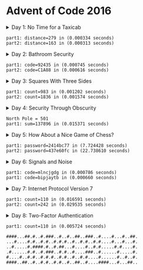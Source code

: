 # Advent of Code 2016

<details>
<summary>Day 1: No Time for a Taxicab</summary>
--- Day 1: No Time for a Taxicab ---

Santa's sleigh uses a very high-precision clock to guide its movements, and the clock's oscillator is regulated by stars. Unfortunately, the stars have been stolen... by the Easter Bunny. To save Christmas, Santa needs you to retrieve all fifty stars by December 25th.

Collect stars by solving puzzles. Two puzzles will be made available on each day in the Advent calendar; the second puzzle is unlocked when you complete the first. Each puzzle grants one star. Good luck!

You're airdropped near Easter Bunny Headquarters in a city somewhere. "Near", unfortunately, is as close as you can get - the instructions on the Easter Bunny Recruiting Document the Elves intercepted start here, and nobody had time to work them out further.

The Document indicates that you should start at the given coordinates (where you just landed) and face North. Then, follow the provided sequence: either turn left (L) or right (R) 90 degrees, then walk forward the given number of blocks, ending at a new intersection.

There's no time to follow such ridiculous instructions on foot, though, so you take a moment and work out the destination. Given that you can only walk on the street grid of the city, how far is the shortest path to the destination?

For example:

    Following R2, L3 leaves you 2 blocks East and 3 blocks North, or 5 blocks away.
    R2, R2, R2 leaves you 2 blocks due South of your starting position, which is 2 blocks away.
    R5, L5, R5, R3 leaves you 12 blocks away.

How many blocks away is Easter Bunny HQ?

--- Part Two ---

Then, you notice the instructions continue on the back of the Recruiting Document. Easter Bunny HQ is actually at the first location you visit twice.

For example, if your instructions are R8, R4, R4, R8, the first location you visit twice is 4 blocks away, due East.

How many blocks away is the first location you visit twice?
</details>

```
part1: distance=279 in (0.000334 seconds)
part2: distance=163 in (0.000313 seconds)
```

<details>
<summary>Day 2: Bathroom Security</summary>
--- Day 2: Bathroom Security ---

You arrive at Easter Bunny Headquarters under cover of darkness. However, you left in such a rush that you forgot to use the bathroom! Fancy office buildings like this one usually have keypad locks on their bathrooms, so you search the front desk for the code.

"In order to improve security," the document you find says, "bathroom codes will no longer be written down. Instead, please memorize and follow the procedure below to access the bathrooms."

The document goes on to explain that each button to be pressed can be found by starting on the previous button and moving to adjacent buttons on the keypad: U moves up, D moves down, L moves left, and R moves right. Each line of instructions corresponds to one button, starting at the previous button (or, for the first line, the "5" button); press whatever button you're on at the end of each line. If a move doesn't lead to a button, ignore it.

You can't hold it much longer, so you decide to figure out the code as you walk to the bathroom. You picture a keypad like this:

```
1 2 3
4 5 6
7 8 9
```

Suppose your instructions are:

```
ULL
RRDDD
LURDL
UUUUD
```

    You start at "5" and move up (to "2"), left (to "1"), and left (you can't, and stay on "1"), so the first button is 1.
    Starting from the previous button ("1"), you move right twice (to "3") and then down three times (stopping at "9" after two moves and ignoring the third), ending up with 9.
    Continuing from "9", you move left, up, right, down, and left, ending with 8.
    Finally, you move up four times (stopping at "2"), then down once, ending with 5.

So, in this example, the bathroom code is 1985.

Your puzzle input is the instructions from the document you found at the front desk. What is the bathroom code?

--- Part Two ---

You finally arrive at the bathroom (it's a several minute walk from the lobby so visitors can behold the many fancy conference rooms and water coolers on this floor) and go to punch in the code. Much to your bladder's dismay, the keypad is not at all like you imagined it. Instead, you are confronted with the result of hundreds of man-hours of bathroom-keypad-design meetings:

```
    1
  2 3 4
5 6 7 8 9
  A B C
    D
```

You still start at "5" and stop when you're at an edge, but given the same instructions as above, the outcome is very different:

    You start at "5" and don't move at all (up and left are both edges), ending at 5.
    Continuing from "5", you move right twice and down three times (through "6", "7", "B", "D", "D"), ending at D.
    Then, from "D", you move five more times (through "D", "B", "C", "C", "B"), ending at B.
    Finally, after five more moves, you end at 3.

So, given the actual keypad layout, the code would be 5DB3.

Using the same instructions in your puzzle input, what is the correct bathroom code?
</details>

```
part1: code=92435 in (0.000745 seconds)
part2: code=C1A88 in (0.000616 seconds)
```

<details>
<summary>Day 3: Squares With Three Sides</summary>
--- Day 3: Squares With Three Sides ---

Now that you can think clearly, you move deeper into the labyrinth of hallways and office furniture that makes up this part of Easter Bunny HQ. This must be a graphic design department; the walls are covered in specifications for triangles.

Or are they?

The design document gives the side lengths of each triangle it describes, but... 5 10 25? Some of these aren't triangles. You can't help but mark the impossible ones.

In a valid triangle, the sum of any two sides must be larger than the remaining side. For example, the "triangle" given above is impossible, because 5 + 10 is not larger than 25.

In your puzzle input, how many of the listed triangles are possible?

--- Part Two ---

Now that you've helpfully marked up their design documents, it occurs to you that triangles are specified in groups of three vertically. Each set of three numbers in a column specifies a triangle. Rows are unrelated.

For example, given the following specification, numbers with the same hundreds digit would be part of the same triangle:

101 301 501
102 302 502
103 303 503
201 401 601
202 402 602
203 403 603

In your puzzle input, and instead reading by columns, how many of the listed triangles are possible?
</details>

```
part1: count=983 in (0.001202 seconds)
part2: count=1836 in (0.001574 seconds)
```

<details>
<summary>Day 4: Security Through Obscurity</summary>
--- Day 4: Security Through Obscurity ---

Finally, you come across an information kiosk with a list of rooms. Of course, the list is encrypted and full of decoy data, but the instructions to decode the list are barely hidden nearby. Better remove the decoy data first.

Each room consists of an encrypted name (lowercase letters separated by dashes) followed by a dash, a sector ID, and a checksum in square brackets.

A room is real (not a decoy) if the checksum is the five most common letters in the encrypted name, in order, with ties broken by alphabetization. For example:

    aaaaa-bbb-z-y-x-123[abxyz] is a real room because the most common letters are a (5), b (3), and then a tie between x, y, and z, which are listed alphabetically.
    a-b-c-d-e-f-g-h-987[abcde] is a real room because although the letters are all tied (1 of each), the first five are listed alphabetically.
    not-a-real-room-404[oarel] is a real room.
    totally-real-room-200[decoy] is not.

Of the real rooms from the list above, the sum of their sector IDs is 1514.

What is the sum of the sector IDs of the real rooms?

--- Part Two ---

With all the decoy data out of the way, it's time to decrypt this list and get moving.

The room names are encrypted by a state-of-the-art shift cipher, which is nearly unbreakable without the right software. However, the information kiosk designers at Easter Bunny HQ were not expecting to deal with a master cryptographer like yourself.

To decrypt a room name, rotate each letter forward through the alphabet a number of times equal to the room's sector ID. A becomes B, B becomes C, Z becomes A, and so on. Dashes become spaces.

For example, the real name for qzmt-zixmtkozy-ivhz-343 is very encrypted name.

What is the sector ID of the room where North Pole objects are stored?
</details>

```
North Pole = 501
part1: sum=137896 in (0.015371 seconds)
```

<details>
<summary>Day 5: How About a Nice Game of Chess?</summary>
--- Day 5: How About a Nice Game of Chess? ---

You are faced with a security door designed by Easter Bunny engineers that seem to have acquired most of their security knowledge by watching hacking movies.

The eight-character password for the door is generated one character at a time by finding the MD5 hash of some Door ID (your puzzle input) and an increasing integer index (starting with 0).

A hash indicates the next character in the password if its hexadecimal representation starts with five zeroes. If it does, the sixth character in the hash is the next character of the password.

For example, if the Door ID is abc:

    The first index which produces a hash that starts with five zeroes is 3231929, which we find by hashing abc3231929; the sixth character of the hash, and thus the first character of the password, is 1.
    5017308 produces the next interesting hash, which starts with 000008f82..., so the second character of the password is 8.
    The third time a hash starts with five zeroes is for abc5278568, discovering the character f.

In this example, after continuing this search a total of eight times, the password is 18f47a30.

Given the actual Door ID, what is the password?

--- Part Two ---

As the door slides open, you are presented with a second door that uses a slightly more inspired security mechanism. Clearly unimpressed by the last version (in what movie is the password decrypted in order?!), the Easter Bunny engineers have worked out a better solution.

Instead of simply filling in the password from left to right, the hash now also indicates the position within the password to fill. You still look for hashes that begin with five zeroes; however, now, the sixth character represents the position (0-7), and the seventh character is the character to put in that position.

A hash result of 000001f means that f is the second character in the password. Use only the first result for each position, and ignore invalid positions.

For example, if the Door ID is abc:

    The first interesting hash is from abc3231929, which produces 0000015...; so, 5 goes in position 1: _5______.
    In the previous method, 5017308 produced an interesting hash; however, it is ignored, because it specifies an invalid position (8).
    The second interesting hash is at index 5357525, which produces 000004e...; so, e goes in position 4: _5__e___.

You almost choke on your popcorn as the final character falls into place, producing the password 05ace8e3.

Given the actual Door ID and this new method, what is the password? Be extra proud of your solution if it uses a cinematic "decrypting" animation.
</details>

```
part1: password=2414bc77 in (7.724428 seconds)
part2: password=437e60fc in (22.738610 seconds)
```

<details>
<summary>Day 6: Signals and Noise</summary>
--- Day 6: Signals and Noise ---

Something is jamming your communications with Santa. Fortunately, your signal is only partially jammed, and protocol in situations like this is to switch to a simple repetition code to get the message through.

In this model, the same message is sent repeatedly. You've recorded the repeating message signal (your puzzle input), but the data seems quite corrupted - almost too badly to recover. Almost.

All you need to do is figure out which character is most frequent for each position. For example, suppose you had recorded the following messages:

```
eedadn
drvtee
eandsr
raavrd
atevrs
tsrnev
sdttsa
rasrtv
nssdts
ntnada
svetve
tesnvt
vntsnd
vrdear
dvrsen
enarar
```

The most common character in the first column is e; in the second, a; in the third, s, and so on. Combining these characters returns the error-corrected message, easter.

Given the recording in your puzzle input, what is the error-corrected version of the message being sent?

--- Part Two ---

Of course, that would be the message - if you hadn't agreed to use a modified repetition code instead.

In this modified code, the sender instead transmits what looks like random data, but for each character, the character they actually want to send is slightly less likely than the others. Even after signal-jamming noise, you can look at the letter distributions in each column and choose the least common letter to reconstruct the original message.

In the above example, the least common character in the first column is a; in the second, d, and so on. Repeating this process for the remaining characters produces the original message, advent.

Given the recording in your puzzle input and this new decoding methodology, what is the original message that Santa is trying to send?
</details>

```
part1: code=mlncjgdg in (0.000786 seconds)
part1: code=bipjaytb in (0.000660 seconds)
```

<details>
<summary>Day 7: Internet Protocol Version 7</summary>
--- Day 7: Internet Protocol Version 7 ---

While snooping around the local network of EBHQ, you compile a list of IP addresses (they're IPv7, of course; IPv6 is much too limited). You'd like to figure out which IPs support TLS (transport-layer snooping).

An IP supports TLS if it has an Autonomous Bridge Bypass Annotation, or ABBA. An ABBA is any four-character sequence which consists of a pair of two different characters followed by the reverse of that pair, such as xyyx or abba. However, the IP also must not have an ABBA within any hypernet sequences, which are contained by square brackets.

For example:

    abba[mnop]qrst supports TLS (abba outside square brackets).
    abcd[bddb]xyyx does not support TLS (bddb is within square brackets, even though xyyx is outside square brackets).
    aaaa[qwer]tyui does not support TLS (aaaa is invalid; the interior characters must be different).
    ioxxoj[asdfgh]zxcvbn supports TLS (oxxo is outside square brackets, even though it's within a larger string).

How many IPs in your puzzle input support TLS?

--- Part Two ---

You would also like to know which IPs support SSL (super-secret listening).

An IP supports SSL if it has an Area-Broadcast Accessor, or ABA, anywhere in the supernet sequences (outside any square bracketed sections), and a corresponding Byte Allocation Block, or BAB, anywhere in the hypernet sequences. An ABA is any three-character sequence which consists of the same character twice with a different character between them, such as xyx or aba. A corresponding BAB is the same characters but in reversed positions: yxy and bab, respectively.

For example:

    aba[bab]xyz supports SSL (aba outside square brackets with corresponding bab within square brackets).
    xyx[xyx]xyx does not support SSL (xyx, but no corresponding yxy).
    aaa[kek]eke supports SSL (eke in supernet with corresponding kek in hypernet; the aaa sequence is not related, because the interior character must be different).
    zazbz[bzb]cdb supports SSL (zaz has no corresponding aza, but zbz has a corresponding bzb, even though zaz and zbz overlap).

How many IPs in your puzzle input support SSL?
</details>

```
part1: count=110 in (0.016591 seconds)
part2: count=242 in (0.029535 seconds)
```

<details>
<summary>Day 8: Two-Factor Authentication</summary>
--- Day 8: Two-Factor Authentication ---

You come across a door implementing what you can only assume is an implementation of two-factor authentication after a long game of requirements telephone.

To get past the door, you first swipe a keycard (no problem; there was one on a nearby desk). Then, it displays a code on a little screen, and you type that code on a keypad. Then, presumably, the door unlocks.

Unfortunately, the screen has been smashed. After a few minutes, you've taken everything apart and figured out how it works. Now you just have to work out what the screen would have displayed.

The magnetic strip on the card you swiped encodes a series of instructions for the screen; these instructions are your puzzle input. The screen is 50 pixels wide and 6 pixels tall, all of which start off, and is capable of three somewhat peculiar operations:

    rect AxB turns on all of the pixels in a rectangle at the top-left of the screen which is A wide and B tall.
    rotate row y=A by B shifts all of the pixels in row A (0 is the top row) right by B pixels. Pixels that would fall off the right end appear at the left end of the row.
    rotate column x=A by B shifts all of the pixels in column A (0 is the left column) down by B pixels. Pixels that would fall off the bottom appear at the top of the column.

For example, here is a simple sequence on a smaller screen:

    rect 3x2 creates a small rectangle in the top-left corner:

    ###....
    ###....
    .......

    rotate column x=1 by 1 rotates the second column down by one pixel:

    #.#....
    ###....
    .#.....

    rotate row y=0 by 4 rotates the top row right by four pixels:

    ....#.#
    ###....
    .#.....

    rotate column x=1 by 1 again rotates the second column down by one pixel, causing the bottom pixel to wrap back to the top:

    .#..#.#
    #.#....
    .#.....

As you can see, this display technology is extremely powerful, and will soon dominate the tiny-code-displaying-screen market. That's what the advertisement on the back of the display tries to convince you, anyway.

There seems to be an intermediate check of the voltage used by the display: after you swipe your card, if the screen did work, how many pixels should be lit?

--- Part Two ---

You notice that the screen is only capable of displaying capital letters; in the font it uses, each letter is 5 pixels wide and 6 tall.

After you swipe your card, what code is the screen trying to display?
</details>

```
part1: count=110 in (0.005724 seconds)

####...##.#..#.###..#..#..##..###..#....#...#..##.
...#....#.#..#.#..#.#.#..#..#.#..#.#....#...#...#.
..#.....#.####.#..#.##...#....#..#.#.....#.#....#.
.#......#.#..#.###..#.#..#....###..#......#.....#.
#....#..#.#..#.#.#..#.#..#..#.#....#......#..#..#.
####..##..#..#.#..#.#..#..##..#....####...#...##..
```